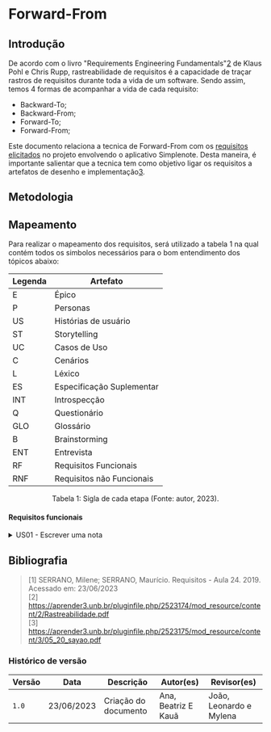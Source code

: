 # Forward-From
## Introdução
De acordo com o livro "Requirements Engineering Fundamentals"[2](#ancora2) de Klaus Pohl e Chris Rupp, rastreabilidade de requisitos é a capacidade de traçar rastros de requisitos durante toda a vida de um software.
Sendo assim, temos 4 formas de acompanhar a vida de cada requisito:

- Backward-To;
- Backward-From;
- Forward-To;
- Forward-From;

Este documento relaciona a tecnica de Forward-From com os [requisitos elicitados](https://github.com/Requisitos-de-Software/2023.1-Simplenote/tree/main/docs/elicitacao) no projeto envolvendo o aplicativo Simplenote. Desta maneira, é importante
salientar que a tecnica tem como objetivo ligar os requisitos a artefatos de desenho e implementação[3](#ancora3).

## Metodologia

## Mapeamento
Para realizar o mapeamento dos requisitos, será utilizado a tabela 1 na qual contém todos os simbolos necessários para o bom entendimento dos tópicos abaixo:

| Legenda | Artefato                  |
| ------- | ------------------------- |
| E       | Épico                     |
| P       | Personas                  |
| US      | Histórias de usuário      |
| ST      | Storytelling              |
| UC      | Casos de Uso              |
| C       | Cenários                  |
| L       | Léxico                    |
| ES      | Especificação Suplementar |
| INT     | Introspecção              |
| Q       | Questionário              |
| GLO     | Glossário                 |
| B       | Brainstorming             |
| ENT     | Entrevista                |
| RF      | Requisitos Funcionais     |
| RNF     | Requisitos não Funcionais |

<div style="text-align: center">
<p> Tabela 1: Sigla de cada etapa (Fonte: autor, 2023).</p>
</div>

#### Requisitos funcionais

<details>
 <summary> US01 - Escrever uma nota</summary>

   |      Tópico       |Referência|
   |:-----------------:|:--------:|
   |      Épico        |[E1](https://github.com/Requisitos-de-Software/2023.1-Simplenote/blob/main/docs/modelagem/agil/backlog.md)|
   |História de usuário|[US01](https://github.com/Requisitos-de-Software/2023.1-Simplenote/blob/main/docs/modelagem/agil/User_story.md)|
   |       Tema        |  Notas   |
   |     Elicitação    |[INT13](https://github.com/Requisitos-de-Software/2023.1-note/blob/main/docs/elicitacao/Introspec%C3%A7%C3%A3o.md)/[B02](https://github.com/Requisitos-de-Software/2023.1-Simplenote/blob/main/docs/elicitacao/brainstorming.md)|
   |       Léxico      |[L06](https://github.com/Requisitos-de-Software/2023.1-Simplenote/blob/main/docs/modelagem/lexico.md)|
   |     Caso de Uso   |[UC01](https://github.com/Requisitos-de-Software/2023.1-Simplenote/blob/main/docs/modelagem/casos_de_uso.md)|
   |      Cenário      |[C01](https://github.com/Requisitos-de-Software/2023.1-Simplenote/blob/main/docs/modelagem/cen%C3%A1rios.md)|
   |   Funcionalidade  |          |
   
   <div style="text-align: center">
      <p> Tabela 2: Requisito funcional 1 (Fonte: Autores, 2023).</p>
   </div>
</details>



## Bibliografia
> [1] SERRANO, Milene; SERRANO, Maurício. Requisitos - Aula 24. 2019. Acessado em: 23/06/2023 </br>
> [2] https://aprender3.unb.br/pluginfile.php/2523174/mod_resource/content/2/Rastreabilidade.pdf </br>
> [3] https://aprender3.unb.br/pluginfile.php/2523175/mod_resource/content/3/05_20_sayao.pdf </br>

### Histórico de versão

| Versão | Data       | Descrição                                  | Autor(es)   | Revisor(es) |
| ------ | ---------- | ------------------------------------------ | ----------- | ----------- |
| `1.0`  | 23/06/2023 | Criação do documento                       | Ana, Beatriz E Kauã | João, Leonardo e Mylena      |
